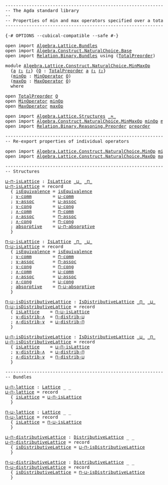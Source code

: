 <pre class="Agda"><a id="1" class="Comment">------------------------------------------------------------------------</a>
<a id="74" class="Comment">-- The Agda standard library</a>
<a id="103" class="Comment">--</a>
<a id="106" class="Comment">-- Properties of min and max operators specified over a total preorder.</a>
<a id="178" class="Comment">------------------------------------------------------------------------</a>

<a id="252" class="Symbol">{-#</a> <a id="256" class="Keyword">OPTIONS</a> <a id="264" class="Pragma">--cubical-compatible</a> <a id="285" class="Pragma">--safe</a> <a id="292" class="Symbol">#-}</a>

<a id="297" class="Keyword">open</a> <a id="302" class="Keyword">import</a> <a id="309" href="Algebra.Lattice.Bundles.html" class="Module">Algebra.Lattice.Bundles</a>
<a id="333" class="Keyword">open</a> <a id="338" class="Keyword">import</a> <a id="345" href="Algebra.Construct.NaturalChoice.Base.html" class="Module">Algebra.Construct.NaturalChoice.Base</a>
<a id="382" class="Keyword">open</a> <a id="387" class="Keyword">import</a> <a id="394" href="Relation.Binary.Bundles.html" class="Module">Relation.Binary.Bundles</a> <a id="418" class="Keyword">using</a> <a id="424" class="Symbol">(</a><a id="425" href="Relation.Binary.Bundles.html#3019" class="Record">TotalPreorder</a><a id="438" class="Symbol">)</a>

<a id="441" class="Keyword">module</a> <a id="448" href="Algebra.Lattice.Construct.NaturalChoice.MinMaxOp.html" class="Module">Algebra.Lattice.Construct.NaturalChoice.MinMaxOp</a>
  <a id="499" class="Symbol">{</a><a id="500" href="Algebra.Lattice.Construct.NaturalChoice.MinMaxOp.html#500" class="Bound">a</a> <a id="502" href="Algebra.Lattice.Construct.NaturalChoice.MinMaxOp.html#502" class="Bound">ℓ₁</a> <a id="505" href="Algebra.Lattice.Construct.NaturalChoice.MinMaxOp.html#505" class="Bound">ℓ₂</a><a id="507" class="Symbol">}</a> <a id="509" class="Symbol">{</a><a id="510" href="Algebra.Lattice.Construct.NaturalChoice.MinMaxOp.html#510" class="Bound">O</a> <a id="512" class="Symbol">:</a> <a id="514" href="Relation.Binary.Bundles.html#3019" class="Record">TotalPreorder</a> <a id="528" href="Algebra.Lattice.Construct.NaturalChoice.MinMaxOp.html#500" class="Bound">a</a> <a id="530" href="Algebra.Lattice.Construct.NaturalChoice.MinMaxOp.html#502" class="Bound">ℓ₁</a> <a id="533" href="Algebra.Lattice.Construct.NaturalChoice.MinMaxOp.html#505" class="Bound">ℓ₂</a><a id="535" class="Symbol">}</a>
  <a id="539" class="Symbol">(</a><a id="540" href="Algebra.Lattice.Construct.NaturalChoice.MinMaxOp.html#540" class="Bound">minOp</a> <a id="546" class="Symbol">:</a> <a id="548" href="Algebra.Construct.NaturalChoice.Base.html#990" class="Record">MinOperator</a> <a id="560" href="Algebra.Lattice.Construct.NaturalChoice.MinMaxOp.html#510" class="Bound">O</a><a id="561" class="Symbol">)</a>
  <a id="565" class="Symbol">(</a><a id="566" href="Algebra.Lattice.Construct.NaturalChoice.MinMaxOp.html#566" class="Bound">maxOp</a> <a id="572" class="Symbol">:</a> <a id="574" href="Algebra.Construct.NaturalChoice.Base.html#1191" class="Record">MaxOperator</a> <a id="586" href="Algebra.Lattice.Construct.NaturalChoice.MinMaxOp.html#510" class="Bound">O</a><a id="587" class="Symbol">)</a>
  <a id="591" class="Keyword">where</a>

<a id="598" class="Keyword">open</a> <a id="603" href="Relation.Binary.Bundles.html#3019" class="Module">TotalPreorder</a> <a id="617" href="Algebra.Lattice.Construct.NaturalChoice.MinMaxOp.html#510" class="Bound">O</a>
<a id="619" class="Keyword">open</a> <a id="624" href="Algebra.Construct.NaturalChoice.Base.html#990" class="Module">MinOperator</a> <a id="636" href="Algebra.Lattice.Construct.NaturalChoice.MinMaxOp.html#540" class="Bound">minOp</a>
<a id="642" class="Keyword">open</a> <a id="647" href="Algebra.Construct.NaturalChoice.Base.html#1191" class="Module">MaxOperator</a> <a id="659" href="Algebra.Lattice.Construct.NaturalChoice.MinMaxOp.html#566" class="Bound">maxOp</a>

<a id="666" class="Keyword">open</a> <a id="671" class="Keyword">import</a> <a id="678" href="Algebra.Lattice.Structures.html" class="Module">Algebra.Lattice.Structures</a> <a id="705" href="Relation.Binary.Bundles.html#3131" class="Function Operator">_≈_</a>
<a id="709" class="Keyword">open</a> <a id="714" class="Keyword">import</a> <a id="721" href="Algebra.Construct.NaturalChoice.MinMaxOp.html" class="Module">Algebra.Construct.NaturalChoice.MinMaxOp</a> <a id="762" href="Algebra.Lattice.Construct.NaturalChoice.MinMaxOp.html#540" class="Bound">minOp</a> <a id="768" href="Algebra.Lattice.Construct.NaturalChoice.MinMaxOp.html#566" class="Bound">maxOp</a>
<a id="774" class="Keyword">open</a> <a id="779" class="Keyword">import</a> <a id="786" href="Relation.Binary.Reasoning.Preorder.html" class="Module">Relation.Binary.Reasoning.Preorder</a> <a id="821" href="Relation.Binary.Bundles.html#3374" class="Function">preorder</a>

<a id="831" class="Comment">------------------------------------------------------------------------</a>
<a id="904" class="Comment">-- Re-export properties of individual operators</a>

<a id="953" class="Keyword">open</a> <a id="958" class="Keyword">import</a> <a id="965" href="Algebra.Lattice.Construct.NaturalChoice.MinOp.html" class="Module">Algebra.Lattice.Construct.NaturalChoice.MinOp</a> <a id="1011" href="Algebra.Lattice.Construct.NaturalChoice.MinMaxOp.html#540" class="Bound">minOp</a> <a id="1017" class="Keyword">public</a>
<a id="1024" class="Keyword">open</a> <a id="1029" class="Keyword">import</a> <a id="1036" href="Algebra.Lattice.Construct.NaturalChoice.MaxOp.html" class="Module">Algebra.Lattice.Construct.NaturalChoice.MaxOp</a> <a id="1082" href="Algebra.Lattice.Construct.NaturalChoice.MinMaxOp.html#566" class="Bound">maxOp</a> <a id="1088" class="Keyword">public</a>

<a id="1096" class="Comment">------------------------------------------------------------------------</a>
<a id="1169" class="Comment">-- Structures</a>

<a id="⊔-⊓-isLattice"></a><a id="1184" href="Algebra.Lattice.Construct.NaturalChoice.MinMaxOp.html#1184" class="Function">⊔-⊓-isLattice</a> <a id="1198" class="Symbol">:</a> <a id="1200" href="Algebra.Lattice.Structures.html#3996" class="Record">IsLattice</a> <a id="1210" href="Algebra.Construct.NaturalChoice.Base.html#1266" class="Field Operator">_⊔_</a> <a id="1214" href="Algebra.Construct.NaturalChoice.Base.html#1065" class="Function Operator">_⊓_</a>
<a id="1218" href="Algebra.Lattice.Construct.NaturalChoice.MinMaxOp.html#1184" class="Function">⊔-⊓-isLattice</a> <a id="1232" class="Symbol">=</a> <a id="1234" class="Keyword">record</a>
  <a id="1243" class="Symbol">{</a> <a id="1245" href="Algebra.Lattice.Structures.html#4052" class="Field">isEquivalence</a> <a id="1259" class="Symbol">=</a> <a id="1261" href="Relation.Binary.Structures.html#2256" class="Function">isEquivalence</a>
  <a id="1277" class="Symbol">;</a> <a id="1279" href="Algebra.Lattice.Structures.html#4090" class="Field">∨-comm</a>        <a id="1293" class="Symbol">=</a> <a id="1295" href="Algebra.Construct.NaturalChoice.MaxOp.html#1204" class="Function">⊔-comm</a>
  <a id="1304" class="Symbol">;</a> <a id="1306" href="Algebra.Lattice.Structures.html#4124" class="Field">∨-assoc</a>       <a id="1320" class="Symbol">=</a> <a id="1322" href="Algebra.Construct.NaturalChoice.MaxOp.html#1175" class="Function">⊔-assoc</a>
  <a id="1332" class="Symbol">;</a> <a id="1334" href="Algebra.Lattice.Structures.html#4158" class="Field">∨-cong</a>        <a id="1348" class="Symbol">=</a> <a id="1350" href="Algebra.Construct.NaturalChoice.MaxOp.html#1034" class="Function">⊔-cong</a>
  <a id="1359" class="Symbol">;</a> <a id="1361" href="Algebra.Lattice.Structures.html#4191" class="Field">∧-comm</a>        <a id="1375" class="Symbol">=</a> <a id="1377" href="Algebra.Construct.NaturalChoice.MinOp.html#1704" class="Function">⊓-comm</a>
  <a id="1386" class="Symbol">;</a> <a id="1388" href="Algebra.Lattice.Structures.html#4225" class="Field">∧-assoc</a>       <a id="1402" class="Symbol">=</a> <a id="1404" href="Algebra.Construct.NaturalChoice.MinOp.html#2503" class="Function">⊓-assoc</a>
  <a id="1414" class="Symbol">;</a> <a id="1416" href="Algebra.Lattice.Structures.html#4259" class="Field">∧-cong</a>        <a id="1430" class="Symbol">=</a> <a id="1432" href="Algebra.Construct.NaturalChoice.MinOp.html#2390" class="Function">⊓-cong</a>
  <a id="1441" class="Symbol">;</a> <a id="1443" href="Algebra.Lattice.Structures.html#4292" class="Field">absorptive</a>    <a id="1457" class="Symbol">=</a> <a id="1459" href="Algebra.Construct.NaturalChoice.MinMaxOp.html#3369" class="Function">⊔-⊓-absorptive</a>
  <a id="1476" class="Symbol">}</a>

<a id="⊓-⊔-isLattice"></a><a id="1479" href="Algebra.Lattice.Construct.NaturalChoice.MinMaxOp.html#1479" class="Function">⊓-⊔-isLattice</a> <a id="1493" class="Symbol">:</a> <a id="1495" href="Algebra.Lattice.Structures.html#3996" class="Record">IsLattice</a> <a id="1505" href="Algebra.Construct.NaturalChoice.Base.html#1065" class="Function Operator">_⊓_</a> <a id="1509" href="Algebra.Construct.NaturalChoice.Base.html#1266" class="Field Operator">_⊔_</a>
<a id="1513" href="Algebra.Lattice.Construct.NaturalChoice.MinMaxOp.html#1479" class="Function">⊓-⊔-isLattice</a> <a id="1527" class="Symbol">=</a> <a id="1529" class="Keyword">record</a>
  <a id="1538" class="Symbol">{</a> <a id="1540" href="Algebra.Lattice.Structures.html#4052" class="Field">isEquivalence</a> <a id="1554" class="Symbol">=</a> <a id="1556" href="Relation.Binary.Structures.html#2256" class="Function">isEquivalence</a>
  <a id="1572" class="Symbol">;</a> <a id="1574" href="Algebra.Lattice.Structures.html#4090" class="Field">∨-comm</a>        <a id="1588" class="Symbol">=</a> <a id="1590" href="Algebra.Construct.NaturalChoice.MinOp.html#1704" class="Function">⊓-comm</a>
  <a id="1599" class="Symbol">;</a> <a id="1601" href="Algebra.Lattice.Structures.html#4124" class="Field">∨-assoc</a>       <a id="1615" class="Symbol">=</a> <a id="1617" href="Algebra.Construct.NaturalChoice.MinOp.html#2503" class="Function">⊓-assoc</a>
  <a id="1627" class="Symbol">;</a> <a id="1629" href="Algebra.Lattice.Structures.html#4158" class="Field">∨-cong</a>        <a id="1643" class="Symbol">=</a> <a id="1645" href="Algebra.Construct.NaturalChoice.MinOp.html#2390" class="Function">⊓-cong</a>
  <a id="1654" class="Symbol">;</a> <a id="1656" href="Algebra.Lattice.Structures.html#4191" class="Field">∧-comm</a>        <a id="1670" class="Symbol">=</a> <a id="1672" href="Algebra.Construct.NaturalChoice.MaxOp.html#1204" class="Function">⊔-comm</a>
  <a id="1681" class="Symbol">;</a> <a id="1683" href="Algebra.Lattice.Structures.html#4225" class="Field">∧-assoc</a>       <a id="1697" class="Symbol">=</a> <a id="1699" href="Algebra.Construct.NaturalChoice.MaxOp.html#1175" class="Function">⊔-assoc</a>
  <a id="1709" class="Symbol">;</a> <a id="1711" href="Algebra.Lattice.Structures.html#4259" class="Field">∧-cong</a>        <a id="1725" class="Symbol">=</a> <a id="1727" href="Algebra.Construct.NaturalChoice.MaxOp.html#1034" class="Function">⊔-cong</a>
  <a id="1736" class="Symbol">;</a> <a id="1738" href="Algebra.Lattice.Structures.html#4292" class="Field">absorptive</a>    <a id="1752" class="Symbol">=</a> <a id="1754" href="Algebra.Construct.NaturalChoice.MinMaxOp.html#3449" class="Function">⊓-⊔-absorptive</a>
  <a id="1771" class="Symbol">}</a>

<a id="⊓-⊔-isDistributiveLattice"></a><a id="1774" href="Algebra.Lattice.Construct.NaturalChoice.MinMaxOp.html#1774" class="Function">⊓-⊔-isDistributiveLattice</a> <a id="1800" class="Symbol">:</a> <a id="1802" href="Algebra.Lattice.Structures.html#4745" class="Record">IsDistributiveLattice</a> <a id="1824" href="Algebra.Construct.NaturalChoice.Base.html#1065" class="Function Operator">_⊓_</a> <a id="1828" href="Algebra.Construct.NaturalChoice.Base.html#1266" class="Field Operator">_⊔_</a>
<a id="1832" href="Algebra.Lattice.Construct.NaturalChoice.MinMaxOp.html#1774" class="Function">⊓-⊔-isDistributiveLattice</a> <a id="1858" class="Symbol">=</a> <a id="1860" class="Keyword">record</a>
  <a id="1869" class="Symbol">{</a> <a id="1871" href="Algebra.Lattice.Structures.html#4813" class="Field">isLattice</a>    <a id="1884" class="Symbol">=</a> <a id="1886" href="Algebra.Lattice.Construct.NaturalChoice.MinMaxOp.html#1479" class="Function">⊓-⊔-isLattice</a>
  <a id="1902" class="Symbol">;</a> <a id="1904" href="Algebra.Lattice.Structures.html#4845" class="Field">∨-distrib-∧</a>  <a id="1917" class="Symbol">=</a> <a id="1919" href="Algebra.Construct.NaturalChoice.MinMaxOp.html#2082" class="Function">⊓-distrib-⊔</a>
  <a id="1933" class="Symbol">;</a> <a id="1935" href="Algebra.Lattice.Structures.html#4883" class="Field">∧-distrib-∨</a>  <a id="1948" class="Symbol">=</a> <a id="1950" href="Algebra.Construct.NaturalChoice.MinMaxOp.html#2658" class="Function">⊔-distrib-⊓</a>
  <a id="1964" class="Symbol">}</a>

<a id="⊔-⊓-isDistributiveLattice"></a><a id="1967" href="Algebra.Lattice.Construct.NaturalChoice.MinMaxOp.html#1967" class="Function">⊔-⊓-isDistributiveLattice</a> <a id="1993" class="Symbol">:</a> <a id="1995" href="Algebra.Lattice.Structures.html#4745" class="Record">IsDistributiveLattice</a> <a id="2017" href="Algebra.Construct.NaturalChoice.Base.html#1266" class="Field Operator">_⊔_</a> <a id="2021" href="Algebra.Construct.NaturalChoice.Base.html#1065" class="Function Operator">_⊓_</a>
<a id="2025" href="Algebra.Lattice.Construct.NaturalChoice.MinMaxOp.html#1967" class="Function">⊔-⊓-isDistributiveLattice</a> <a id="2051" class="Symbol">=</a> <a id="2053" class="Keyword">record</a>
  <a id="2062" class="Symbol">{</a> <a id="2064" href="Algebra.Lattice.Structures.html#4813" class="Field">isLattice</a>    <a id="2077" class="Symbol">=</a> <a id="2079" href="Algebra.Lattice.Construct.NaturalChoice.MinMaxOp.html#1184" class="Function">⊔-⊓-isLattice</a>
  <a id="2095" class="Symbol">;</a> <a id="2097" href="Algebra.Lattice.Structures.html#4845" class="Field">∨-distrib-∧</a>  <a id="2110" class="Symbol">=</a> <a id="2112" href="Algebra.Construct.NaturalChoice.MinMaxOp.html#2658" class="Function">⊔-distrib-⊓</a>
  <a id="2126" class="Symbol">;</a> <a id="2128" href="Algebra.Lattice.Structures.html#4883" class="Field">∧-distrib-∨</a>  <a id="2141" class="Symbol">=</a> <a id="2143" href="Algebra.Construct.NaturalChoice.MinMaxOp.html#2082" class="Function">⊓-distrib-⊔</a>
  <a id="2157" class="Symbol">}</a>

<a id="2160" class="Comment">------------------------------------------------------------------------</a>
<a id="2233" class="Comment">-- Bundles</a>

<a id="⊔-⊓-lattice"></a><a id="2245" href="Algebra.Lattice.Construct.NaturalChoice.MinMaxOp.html#2245" class="Function">⊔-⊓-lattice</a> <a id="2257" class="Symbol">:</a> <a id="2259" href="Algebra.Lattice.Bundles.html#4410" class="Record">Lattice</a> <a id="2267" class="Symbol">_</a> <a id="2269" class="Symbol">_</a>
<a id="2271" href="Algebra.Lattice.Construct.NaturalChoice.MinMaxOp.html#2245" class="Function">⊔-⊓-lattice</a> <a id="2283" class="Symbol">=</a> <a id="2285" class="Keyword">record</a>
  <a id="2294" class="Symbol">{</a> <a id="2296" href="Algebra.Lattice.Bundles.html#4613" class="Field">isLattice</a> <a id="2306" class="Symbol">=</a> <a id="2308" href="Algebra.Lattice.Construct.NaturalChoice.MinMaxOp.html#1184" class="Function">⊔-⊓-isLattice</a>
  <a id="2324" class="Symbol">}</a>

<a id="⊓-⊔-lattice"></a><a id="2327" href="Algebra.Lattice.Construct.NaturalChoice.MinMaxOp.html#2327" class="Function">⊓-⊔-lattice</a> <a id="2339" class="Symbol">:</a> <a id="2341" href="Algebra.Lattice.Bundles.html#4410" class="Record">Lattice</a> <a id="2349" class="Symbol">_</a> <a id="2351" class="Symbol">_</a>
<a id="2353" href="Algebra.Lattice.Construct.NaturalChoice.MinMaxOp.html#2327" class="Function">⊓-⊔-lattice</a> <a id="2365" class="Symbol">=</a> <a id="2367" class="Keyword">record</a>
  <a id="2376" class="Symbol">{</a> <a id="2378" href="Algebra.Lattice.Bundles.html#4613" class="Field">isLattice</a> <a id="2388" class="Symbol">=</a> <a id="2390" href="Algebra.Lattice.Construct.NaturalChoice.MinMaxOp.html#1479" class="Function">⊓-⊔-isLattice</a>
  <a id="2406" class="Symbol">}</a>

<a id="⊔-⊓-distributiveLattice"></a><a id="2409" href="Algebra.Lattice.Construct.NaturalChoice.MinMaxOp.html#2409" class="Function">⊔-⊓-distributiveLattice</a> <a id="2433" class="Symbol">:</a> <a id="2435" href="Algebra.Lattice.Bundles.html#4993" class="Record">DistributiveLattice</a> <a id="2455" class="Symbol">_</a> <a id="2457" class="Symbol">_</a>
<a id="2459" href="Algebra.Lattice.Construct.NaturalChoice.MinMaxOp.html#2409" class="Function">⊔-⊓-distributiveLattice</a> <a id="2483" class="Symbol">=</a> <a id="2485" class="Keyword">record</a>
  <a id="2494" class="Symbol">{</a> <a id="2496" href="Algebra.Lattice.Bundles.html#5256" class="Field">isDistributiveLattice</a> <a id="2518" class="Symbol">=</a> <a id="2520" href="Algebra.Lattice.Construct.NaturalChoice.MinMaxOp.html#1967" class="Function">⊔-⊓-isDistributiveLattice</a>
  <a id="2548" class="Symbol">}</a>

<a id="⊓-⊔-distributiveLattice"></a><a id="2551" href="Algebra.Lattice.Construct.NaturalChoice.MinMaxOp.html#2551" class="Function">⊓-⊔-distributiveLattice</a> <a id="2575" class="Symbol">:</a> <a id="2577" href="Algebra.Lattice.Bundles.html#4993" class="Record">DistributiveLattice</a> <a id="2597" class="Symbol">_</a> <a id="2599" class="Symbol">_</a>
<a id="2601" href="Algebra.Lattice.Construct.NaturalChoice.MinMaxOp.html#2551" class="Function">⊓-⊔-distributiveLattice</a> <a id="2625" class="Symbol">=</a> <a id="2627" class="Keyword">record</a>
  <a id="2636" class="Symbol">{</a> <a id="2638" href="Algebra.Lattice.Bundles.html#5256" class="Field">isDistributiveLattice</a> <a id="2660" class="Symbol">=</a> <a id="2662" href="Algebra.Lattice.Construct.NaturalChoice.MinMaxOp.html#1774" class="Function">⊓-⊔-isDistributiveLattice</a>
  <a id="2690" class="Symbol">}</a>
</pre>